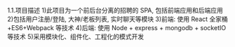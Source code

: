 1.1.项目描述
1)此项目为一个前后台分离的招聘的 SPA, 包括前端应用和后端应用
2)包括用户注册/登陆, 大神/老板列表, 实时聊天等模块
3)前端: 使用 React 全家桶+ES6+Webpack 等技术
4)后端: 使用 Node + express + mongodb + socketIO 等技术
5)采用模块化、组件化、工程化的模式开发
